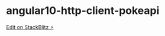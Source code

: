 # angular10-http-client-pokeapi

[Edit on StackBlitz ⚡️](https://stackblitz.com/edit/angular10-http-client-pokeapi)